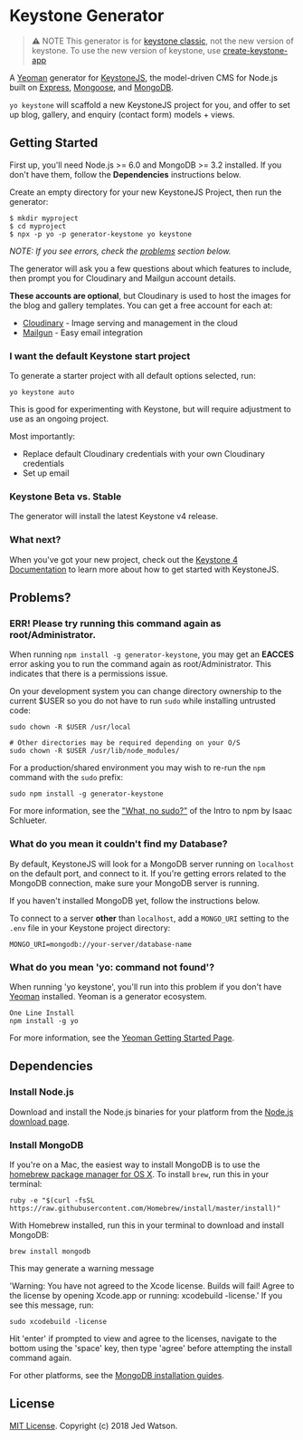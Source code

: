 # Keystone Generator

> ⚠️ NOTE This generator is for [keystone classic](https://github.com/keystonejs/keystone-classic), not the new version of keystone. To use the new version of keystone, use [create-keystone-app](https://www.npmjs.com/package/create-keystone-app)

A [Yeoman](http://yeoman.io) generator for [KeystoneJS](https://keystonejs.com), the model-driven CMS for Node.js built on [Express](https://expressjs.com/), [Mongoose](https://mongoosejs.com/), and [MongoDB](https://mongodb.com/download).

`yo keystone` will scaffold a new KeystoneJS project for you, and offer to set up blog, gallery, and enquiry (contact form) models + views.

## Getting Started

First up, you'll need Node.js >= 6.0 and MongoDB >= 3.2 installed. If you don't have them, follow the **Dependencies** instructions below.

Create an empty directory for your new KeystoneJS Project, then run the generator:

````
$ mkdir myproject
$ cd myproject
$ npx -p yo -p generator-keystone yo keystone
````

_NOTE: If you see errors, check the [problems](#err-please-try-running-this-command-again-as-rootadministrator) section below._

The generator will ask you a few questions about which features to include, then prompt you for Cloudinary and Mailgun account details.

**These accounts are optional**, but Cloudinary is used to host the images for the blog and gallery templates. You can get a free account for each at:

* [Cloudinary](https://cloudinary.com/users/register/free) - Image serving and management in the cloud
* [Mailgun](https://app.mailgun.com/signup) - Easy email integration

### I want the default Keystone start project

To generate a starter project with all default options selected, run:

```
yo keystone auto
```

This is good for experimenting with Keystone, but will require adjustment to use as an ongoing project.

Most importantly:

* Replace default Cloudinary credentials with your own Cloudinary credentials
* Set up email

### Keystone Beta vs. Stable

The generator will install the latest Keystone v4 release.

### What next?

When you've got your new project, check out the [Keystone 4 Documentation](https://keystonejs.com/getting-started/) to learn more about how to get started with KeystoneJS.

## Problems?

### ERR! Please try running this command again as root/Administrator.

When running `npm install -g generator-keystone`, you may get an **EACCES** error asking you to run the command again as root/Administrator. This indicates that there is a permissions issue.

On your development system you can change directory ownership to the current $USER so you do not have to run `sudo` while installing untrusted code:

````
sudo chown -R $USER /usr/local

# Other directories may be required depending on your O/S
sudo chown -R $USER /usr/lib/node_modules/
````

For a production/shared environment you may wish to re-run the `npm` command with the `sudo` prefix:

````
sudo npm install -g generator-keystone
````

For more information, see the ["What, no sudo?"](http://foohack.com/2010/08/intro-to-npm/#what_no_sudo) of the Intro to npm by Isaac Schlueter.

### What do you mean it couldn't find my Database?

By default, KeystoneJS will look for a MongoDB server running on `localhost` on the default port, and connect to it. If you're getting errors related to the MongoDB connection, make sure your MongoDB server is running.

If you haven't installed MongoDB yet, follow the instructions below.

To connect to a server **other** than `localhost`, add a `MONGO_URI` setting to the `.env` file in your Keystone project directory:

````
MONGO_URI=mongodb://your-server/database-name
````
### What do you mean 'yo: command not found'?

When running 'yo keystone', you'll run into this problem if you don't have [Yeoman](http://yeoman.io/) installed. Yeoman is a generator ecosystem.

```
One Line Install
npm install -g yo
```

For more information, see the [Yeoman Getting Started Page](http://yeoman.io/learning/index.html).

## Dependencies

### Install Node.js

Download and install the Node.js binaries for your platform from the [Node.js download page](https://nodejs.org/en/download/).

### Install MongoDB

If you're on a Mac, the easiest way to install MongoDB is to use the [homebrew package manager for OS X](https://brew.sh). To install `brew`, run this in your terminal:

````
ruby -e "$(curl -fsSL https://raw.githubusercontent.com/Homebrew/install/master/install)"
````

With Homebrew installed, run this in your terminal to download and install MongoDB:

````
brew install mongodb
````

This may generate a warning message

'Warning: You have not agreed to the Xcode license.  Builds will fail! Agree to the license by opening Xcode.app or running: xcodebuild -license.'  If you see this message, run:

````
sudo xcodebuild -license
````

Hit 'enter' if prompted to view and agree to the licenses, navigate to the bottom using the 'space' key, then type 'agree' before attempting the install command again.

For other platforms, see the [MongoDB installation guides](https://docs.mongodb.com/manual/installation/).


## License

[MIT License](https://en.wikipedia.org/wiki/MIT_License). Copyright (c) 2018 Jed Watson.
